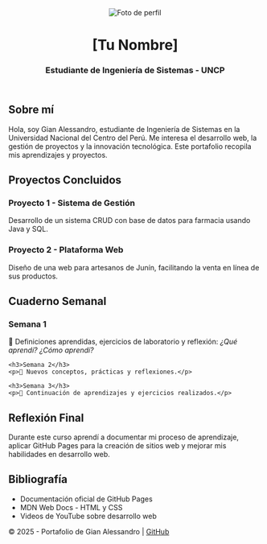 
</head>
<body>

  <!-- PORTADA -->
  <header>
    <img src="https://via.placeholder.com/120" alt="Foto de perfil">
    <h1>[Tu Nombre]</h1>
    <h3>Estudiante de Ingeniería de Sistemas - UNCP</h3>
  </header>

  <!-- SOBRE MÍ -->
  <section>
    <h2>Sobre mí</h2>
    <p>Hola, soy Gian Alessandro, estudiante de Ingeniería de Sistemas en la Universidad Nacional del Centro del Perú. 
       Me interesa el desarrollo web, la gestión de proyectos y la innovación tecnológica. 
       Este portafolio recopila mis aprendizajes y proyectos.</p>
  </section>

  <!-- PROYECTOS -->
  <section>
    <h2>Proyectos Concluidos</h2>
    <div class="proyecto">
      <h3>Proyecto 1 - Sistema de Gestión</h3>
      <p>Desarrollo de un sistema CRUD con base de datos para farmacia usando Java y SQL.</p>
    </div>
    <div class="proyecto">
      <h3>Proyecto 2 - Plataforma Web</h3>
      <p>Diseño de una web para artesanos de Junín, facilitando la venta en línea de sus productos.</p>
    </div>
  </section>

  <!-- CUADERNO SEMANAL -->
  <section>
    <h2>Cuaderno Semanal</h2>
    <h3>Semana 1</h3>
    <p>📌 Definiciones aprendidas, ejercicios de laboratorio y reflexión: <i>¿Qué aprendí? ¿Cómo aprendí?</i></p>

    <h3>Semana 2</h3>
    <p>📌 Nuevos conceptos, prácticas y reflexiones.</p>

    <h3>Semana 3</h3>
    <p>📌 Continuación de aprendizajes y ejercicios realizados.</p>
  </section>

  <!-- REFLEXIÓN FINAL -->
  <section>
    <h2>Reflexión Final</h2>
    <p>Durante este curso aprendí a documentar mi proceso de aprendizaje, aplicar GitHub Pages 
       para la creación de sitios web y mejorar mis habilidades en desarrollo web.</p>
  </section>

  <!-- BIBLIOGRAFÍA -->
  <section>
    <h2>Bibliografía</h2>
    <ul>
      <li>Documentación oficial de GitHub Pages</li>
      <li>MDN Web Docs - HTML y CSS</li>
      <li>Videos de YouTube sobre desarrollo web</li>
    </ul>
  </section>

  <footer>
    <p>© 2025 - Portafolio de Gian Alessandro | <a href="https://github.com/GianAS1012">GitHub</a></p>
  </footer>

</body>
</html>
